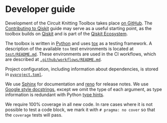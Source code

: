 # Developer guide

Development of the Circuit Knitting Toolbox takes place [on GitHub](https://github.com/Qiskit-Extensions/circuit-knitting-toolbox).  The [Contributing to Qiskit](https://qiskit.org/documentation/contributing_to_qiskit.html) guide may serve as a useful starting point, as the toolbox builds on [Qiskit] and is part of the [Qiskit Ecosystem].

The toolbox is written in [Python] and uses [tox] as a testing framework.  A description of the available `tox` test environments is located at [`test/README.md`](test/README.md).  These environments are used in the CI workflows, which are described at [`.github/workflows/README.md`](.github/workflows/README.md).

Project configuration, including information about dependencies, is stored in [`pyproject.toml`](pyproject.toml).

We use [Sphinx] for documentation and [reno] for release notes.  We use [Google style docstrings](https://sphinxcontrib-napoleon.readthedocs.io/en/latest/example_google.html), except we omit the type of each argument, as type information is redundant with Python [type hints](https://docs.python.org/3/library/typing.html).

We require 100% coverage in all new code.  In rare cases where it is not possible to test a code block, we mark it with ``# pragma: no cover`` so that the ``coverage`` tests will pass.

[Qiskit]: https://qiskit.org/
[Qiskit Ecosystem]: https://qiskit.org/ecosystem/
[Python]: https://www.python.org/
[tox]: https://github.com/tox-dev/tox
[Sphinx]: https://www.sphinx-doc.org/
[reno]: https://docs.openstack.org/reno/
